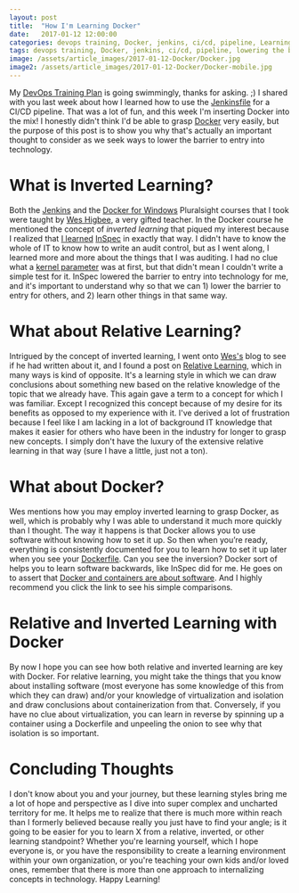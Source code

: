 ```yaml
---
layout: post
title:  "How I'm Learning Docker"
date:   2017-01-12 12:00:00
categories: devops training, Docker, jenkins, ci/cd, pipeline, Learning
tags: devops training, Docker, jenkins, ci/cd, pipeline, lowering the barrier to entry, learning
image: /assets/article_images/2017-01-12-Docker/Docker.jpg
image2: /assets/article_images/2017-01-12-Docker/Docker-mobile.jpg
---
```

My [DevOps Training Plan](http://www.anniehedgie.com/devops-training-plan) is going swimmingly, thanks for asking. ;) I shared with you last week about how I learned how to use the [Jenkinsfile](http://www.anniehedgie.com/jenkinsfile) for a CI/CD pipeline. That was a lot of fun, and this week I'm inserting Docker into the mix! I honestly didn't think I'd be able to grasp [Docker](https://www.docker.com/) very easily, but the purpose of this post is to show you why that's actually an important thought to consider as we seek ways to lower the barrier to entry into technology.

# What is Inverted Learning?
Both the [Jenkins](https://app.pluralsight.com/library/courses/jenkins-2-getting-started/table-of-contents) and the [Docker for Windows](https://app.pluralsight.com/library/courses/docker-windows-getting-started/table-of-contents) Pluralsight courses that I took were taught by [Wes Higbee](https://twitter.com/g0t4), a very gifted teacher. In the Docker course he mentioned the concept of *inverted learning* that piqued my interest because I realized that [I learned](http://www.anniehedgie.com/inspec) [InSpec](http://inspec.io/) in exactly that way. I didn't have to know the whole of IT to know how to write an audit control, but as I went along, I learned more and more about the things that I was auditing. I had no clue what a [kernel parameter](http://inspec.io/docs/reference/resources/kernel_parameter/) was at first, but that didn't mean I couldn't write a simple test for it. InSpec lowered the barrier to entry into technology for me, and it's important to understand why so that we can 1) lower the barrier to entry for others, and 2) learn other things in that same way.

# What about Relative Learning?
Intrigued by the concept of inverted learning, I went onto [Wes's](http://www.weshigbee.com) blog to see if he had written about it, and I found a post on [Relative Learning](http://www.weshigbee.com/relative-learning/), which in many ways is kind of opposite. It's a learning style in which we can draw conclusions about something new based on the relative knowledge of the topic that we already have. This again gave a term to a concept for which I was familiar. Except I recognized this concept because of my desire for its benefits as opposed to my experience with it. I've derived a lot of frustration because I feel like I am lacking in a lot of background IT knowledge that makes it easier for others who have been in the industry for longer to grasp new concepts. I simply don't have the luxury of the extensive relative learning in that way (sure I have a little, just not a ton).

# What about Docker?
Wes mentions how you may employ inverted learning to grasp Docker, as well, which is probably why I was able to understand it much more quickly than I thought. The way it happens is that Docker allows you to use software without knowing how to set it up. So then when you’re ready, everything is consistently documented for you to learn how to set it up later when you see your [Dockerfile](https://docs.docker.com/engine/reference/builder/). Can you see the inversion? Docker sort of helps you to learn software backwards, like InSpec did for me. He goes on to assert that [Docker and containers are about software](http://www.weshigbee.com/docker-and-containers-are-about-software/). And I highly recommend you click the link to see his simple comparisons.

# Relative and Inverted Learning with Docker
By now I hope you can see how both relative and inverted learning are key with Docker. For relative learning, you might take the things that you know about installing software (most everyone has some knowledge of this from which they can draw) and/or your knowledge of virtualization and isolation and draw conclusions about containerization from that. Conversely, if you have no clue about virtualization, you can learn in reverse by spinning up a container using a Dockerfile and unpeeling the onion to see why that isolation is so important.

# Concluding Thoughts
I don't know about you and your journey, but these learning styles bring me a lot of hope and perspective as I dive into super complex and uncharted territory for me. It helps me to realize that there is much more within reach than I formerly believed because really you just have to find your angle; is it going to be easier for you to learn X from a relative, inverted, or other learning standpoint? Whether you're learning yourself, which I hope everyone is, or you have the responsibility to create a learning environment within your own organization, or you're teaching your own kids and/or loved ones, remember that there is more than one approach to internalizing concepts in technology. Happy Learning! 
